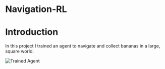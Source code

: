 [//]: # (Image References)

[image]: https://user-images.githubusercontent.com/10624937/42135619-d90f2f28-7d12-11e8-8823-82b970a54d7e.gif "Trained Agent"

# Navigation-RL

# Introduction

In this project I trained an agent to navigate and collect bananas in a large, square world.

![Trained Agent][image]
